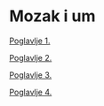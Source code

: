 # Mozak i um

[Poglavlje 1.](001.html)

[Poglavlje 2.](002.html)

[Poglavlje 3.](003.html)

[Poglavlje 4.](004.html)
